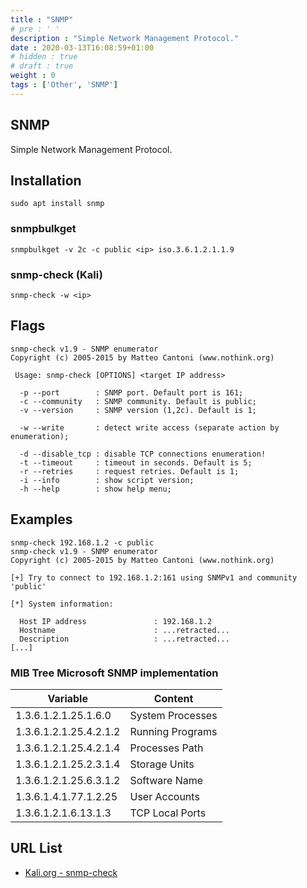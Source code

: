 ```yaml
---
title : "SNMP"
# pre : ' '
description : "Simple Network Management Protocol."
date : 2020-03-13T16:08:59+01:00
# hidden : true
# draft : true
weight : 0
tags : ['Other', 'SNMP']
---
```


## SNMP

Simple Network Management Protocol.

## Installation

```plain
sudo apt install snmp
```

### snmpbulkget

```plain
snmpbulkget -v 2c -c public <ip> iso.3.6.1.2.1.1.9
```

### snmp-check (Kali)

```plain
snmp-check -w <ip>
```

## Flags

```plain
snmp-check v1.9 - SNMP enumerator
Copyright (c) 2005-2015 by Matteo Cantoni (www.nothink.org)

 Usage: snmp-check [OPTIONS] <target IP address>

  -p --port        : SNMP port. Default port is 161;
  -c --community   : SNMP community. Default is public;
  -v --version     : SNMP version (1,2c). Default is 1;

  -w --write       : detect write access (separate action by enumeration);

  -d --disable_tcp : disable TCP connections enumeration!
  -t --timeout     : timeout in seconds. Default is 5;
  -r --retries     : request retries. Default is 1;
  -i --info        : show script version;
  -h --help        : show help menu;
```

## Examples

```plain
snmp-check 192.168.1.2 -c public
snmp-check v1.9 - SNMP enumerator
Copyright (c) 2005-2015 by Matteo Cantoni (www.nothink.org)

[+] Try to connect to 192.168.1.2:161 using SNMPv1 and community 'public'

[*] System information:

  Host IP address               : 192.168.1.2
  Hostname                      : ...retracted...
  Description                   : ...retracted...
[...]
```

### MIB Tree Microsoft SNMP implementation

| Variable               | Content          |
| ---------------------- | ---------------- |
| 1.3.6.1.2.1.25.1.6.0   | System Processes |
| 1.3.6.1.2.1.25.4.2.1.2 | Running Programs |
| 1.3.6.1.2.1.25.4.2.1.4 | Processes Path   |
| 1.3.6.1.2.1.25.2.3.1.4 | Storage Units    |
| 1.3.6.1.2.1.25.6.3.1.2 | Software Name    |
| 1.3.6.1.4.1.77.1.2.25  | User Accounts    |
| 1.3.6.1.2.1.6.13.1.3   | TCP Local Ports  |

## URL List

* [Kali.org - snmp-check](https://tools.kali.org/information-gathering/snmp-check)

